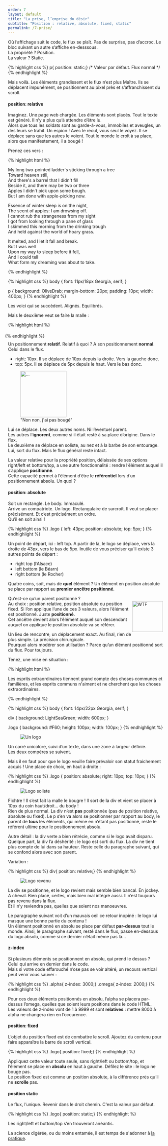 ```yaml
---
order: 7
layout: default
title: "La prise, l’emprise du désir"
subtitle: "Position : relative, absolute, fixed, static"
permalink: /7-prise/
---
```


Où l’affichage suit le code, le flux se plaît. Pas de surprise, pas d’accroc. Le bloc suivant un autre s’affiche en-desssous.  
La propriété ? Position.  
La valeur ? Static.

{% highlight css %}
p{ position: static;} /* Valeur par défaut. Flux normal */
{% endhighlight %}

Mais voilà. Les éléments grandissent et le flux n’est plus Maître. Ils se déplacent impunément, se positionnent au pixel près et s’affranchissent du scroll.

#### position: relative

Imaginez. Une page web chargée. Les éléments sont placés. Tout le texte est généré. Il n’y a plus qu’à attendre d’être lu.  
Alors que tous les soldats sont au garde-à-vous, immobiles et aveugles, un des leurs se trahit. Un espion ! Avec le recul, vous seul le voyez. Il se déplace sans que les autres le voient. Tout le monde le croît à sa place, alors que manifestement, il a bougé !

Prenez ces vers :

{% highlight html %}
<p>
  My long two-pointed ladder's sticking through a tree<br>
  Toward heaven still,<br>
  And there's a barrel that I didn't fill<br>
  Beside it, and there may be two or three<br>
  Apples I didn't pick upon some bough.<br>
  But I am done with apple-picking now.
</p>
<p>
  Essence of winter sleep is on the night,<br>
  The scent of apples: I am drowsing off.<br>
  I cannot rub the strangeness from my sight<br>
  I got from looking through a pane of glass<br>
  I skimmed this morning from the drinking trough<br>
  And held against the world of hoary grass.
</p>
<p>
  It melted, and I let it fall and break.<br>
  But I was well<br>
  Upon my way to sleep before it fell,<br>
  And I could tell<br>
  What form my dreaming was about to take.
</p>
{% endhighlight %}

{% highlight css %}
body {
    font: 11px/18px Georgia, serif;
}

p {
    background: OliveDrab;
    margin-bottom: 20px;
    padding: 10px;
    width: 400px;
}
{% endhighlight %}

Les voici qui se succèdent. Alignés. Equilibrés.

Mais le deuxième veut se faire la malle :

{% highlight html %}
<p style="position: relative; right: 10px; top: 5px;">
{% endhighlight %}

Un positionnement **relatif**. Relatif à quoi ? A son positionnement **normal**. Celui dans le flux.

* right: 10px. Il se déplace de 10px depuis la droite. Vers la gauche donc.
* top: 5px. Il se déplace de 5px depuis le haut. Vers le bas donc.

<figure class="image">
  <img height="150" src="/images/PokerFace.png" alt="...">
  <figcaption>"Non non, j'ai pas bougé"</figcaption>
</figure>

Lui se déplace. Les deux autres noms. Ni l’éventuel parent.  
Les autres l’**ignorent**, comme si il était resté à sa place d’origine. Dans le flux.  
Le deuxième se déplace en soliste, au nez et à la barbe de son entourage. Lui, sort du flux. Mais le flux général reste intact.

La valeur relative pour la propriété position, délaissée de ses options right/left et bottom/top, a une autre fonctionnalité : rendre l’élément auquel il s’applique **positionné**.  
Cette capacité permet à l’élément d’être le **référentiel** lors d’un positionnement absolu. Un quoi ?

#### position: absolute

Soit un rectangle. Le body. Immaculé.  
Arrive un compatriote. Un logo. Rectangulaire de surcroît. Il veut se placer précisément. Et c’est précisément un ordre.  
Qu’il en soit ainsi !

{% highlight css %}
.logo {
  left: 43px;
  position: absolute;
  top: 5px;
}
{% endhighlight %}

Un point de départ, ici : left top. A partir de là, le logo se déplace, vers la droite de 43px, vers le bas de 5px.
Inutile de vous préciser qu’il existe 3 autres points de départ :

* right top (l’Alsace)
* left bottom (le Béarn)
* right bottom (le Rocher)

Quatre coins, soit, mais de **quel** élément ?
Un élément en position absolute se place par rapport au **premier ancêtre positionné**.

<aside>
  Qu’est-ce qu’un parent positionné ?<br>
  <img height="100" style="float:right;" src="/images/SeriouslyChan.png" alt="WTF">
  Au choix : position relative, position absolute ou position fixed. Si l’on applique l’une de ces 3 valeurs, alors l’élément est positionné. Juste <strong>positionné</strong>.<br>
  Cet ancêtre devient alors l’élément auquel son descendant auquel on applique le position absolute va se référer.
</aside>

Un lieu de rencontre, un déplacement exact. Au final, rien de plus simple. La précision chirurgicale.  
Pourquoi alors modérer son utilisation ? Parce qu’un élément positionné sort du flux. Pour toujours.

Tenez, une mise en situation :

{% highlight html %}
<div>
  <p class="logo"></p>
  <p>
    Les esprits extraordinaires tiennent grand compte
    des choses communes et familières, et les esprits
    communs n'aiment et ne cherchent  que les choses
    extraordinaires.
  </p>
<div>
{% endhighlight %}

{% highlight css %}
body {
  font: 14px/22px Georgia, serif;
}

div {
  background: LightSeaGreen;
  width: 600px;
}

.logo {
  background: #F60;
  height: 100px;
  width: 100px;
}
{% endhighlight %}

<figure class="image">
  <img src="/images/un-logo.png" alt="Un logo">
</figure>

Un carré unicolore, suivi d’un texte, dans une zone à largeur définie.  
Les deux compères se suivent.

Mais il en faut pour que le logo veuille faire prévaloir son statut fraichement acquis ! Une place de choix, en haut à droite :

{% highlight css %}
.logo {
  position: absolute;
  right: 10px;
  top: 10px;
}
{% endhighlight %}

<figure class="image">
  <img src="/images/logo-soliste.png" alt="Logo soliste">
</figure>

Fichtre ! Il s’est fait la malle le bougre ! Il sort de la div et vient se placer à 10px du coin haut/droit... du body !  
Rien de plus normal. La div n’est **pas** positionnée (pas de position relative, absolute ou fixed). Le p s’en va alors se positionner par rapport au body, le parent de **tous** les éléments, qui même en n’étant pas positionné, reste le référent ultime pour le positionnement absolu.

Autre détail : la div verte a bien rétrécie, comme si le logo avait disparu. Quelque part, la div l’a déshérité : le logo est sorti du flux. La div ne tient plus compte de lui dans sa hauteur. Reste celle du paragraphe suivant, qui se confond alors avec son parent.

Variation :

{% highlight css %}
div{ position: relative;}
{% endhighlight %}

<figure class="image">
  <img src="/images/logo-revenu.png" alt="Logo revenu">
</figure>

La div se positionne, et le logo revient mais semble bien bancal. En jockey. A cheval. Bien placé, certes, mais bien mal intégré aussi. Il n’est toujours pas revenu dans la flux.  
Et il n’y reviendra pas, quelles que soient nos manoeuvres.

Le paragraphe suivant voit d’un mauvais oeil ce retour inopiné : le logo lui masque une bonne partie du contenu !  
Un élément positionné en absolu se place par défaut **par-dessus** tout le monde. Ainsi, le paragraphe suivant, resté dans le flux, passe en-dessous du logo absolu, comme si ce dernier n’était même pas là...

#### z-index

Si plusieurs éléments se positionnent en absolu, qui prend le dessus ?  
Celui qui arrive en dernier dans le code.  
Mais si votre code effarouché n’ose pas se voir altéré, un recours vertical peut venir vous sauver :

{% highlight css %}
.alpha{ z-index: 3000;}
.omega{ z-index: 2000;}
{% endhighlight %}

Pour ces deux éléments positionnés en absolu, l’alpha se placera par-dessus l’omega, quelles que soient leurs positions dans le code HTML.  
Les valeurs de z-index vont de 1 à 9999 et sont **relatives** : mettre 8000 à alpha ne changera rien en l’occurence.

#### position: fixed

L’objet du position fixed est de combattre le scroll. Ajoutez du contenu pour faire apparaître la barre de scroll vertical.

{% highlight css %}
.logo{ position: fixed;}
{% endhighlight %}

Appliquez cette valeur toute seule, sans right/left ou bottom/top, et l’élément se place en **absolu** en haut à gauche. Défilez le site : le logo ne bouge pas.  
Le position fixed est comme un position absolute, à la différence près qu’il ne **scrolle** pas.

#### position static

Le flux, l’unique. Revenir dans le droit chemin. C'est la valeur par défaut.

{% highlight css %}
.logo{ position: static;}
{% endhighlight %}

Les right/left et bottom/top s’en trouveront anéantis.

La science digérée, ou du moins entamée, il est temps de s'adonner à [la pratique](/8-base/).

